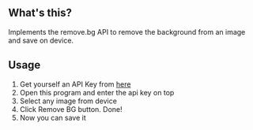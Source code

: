 ## What's this?
Implements the remove.bg API to remove the background from an image and save on device.

## Usage
1) Get yourself an API Key from [here](https://www.remove.bg/api#remove-background)
2) Open this program and enter the api key on top
3) Select any image from device
4) Click Remove BG button. Done!
5) Now you can save it
